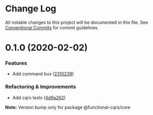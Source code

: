 # Change Log

All notable changes to this project will be documented in this file.
See [Conventional Commits](https://conventionalcommits.org) for commit guidelines.

# 0.1.0 (2020-02-02)


### Features

- Add command bus ([2310239](https://github.com/TheUnderScorer/functional-cqrs/commit/2310239f98893fffa8fc347e7a217205a2ef24a6))


### Refactoring & Improvements

- Add cqrs tests ([4d9a262](https://github.com/TheUnderScorer/functional-cqrs/commit/4d9a2629932a49a4f921e8b6cced528aa469e5b6))

**Note:** Version bump only for package @functional-cqrs/core
